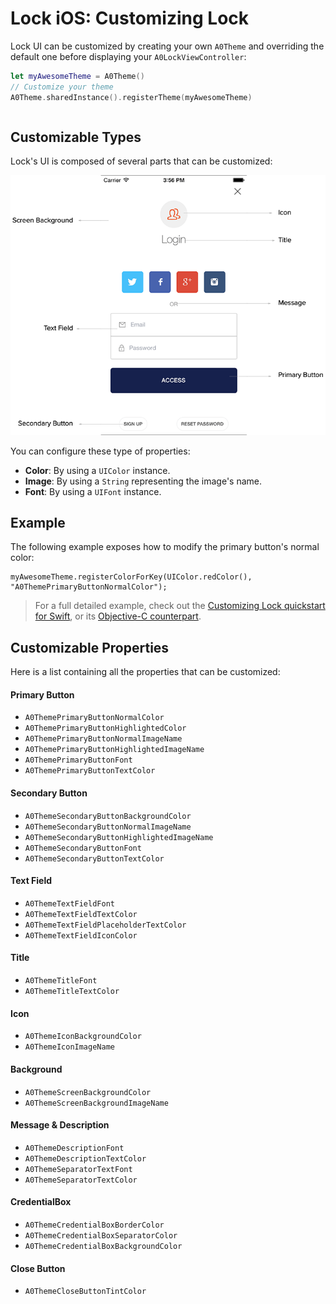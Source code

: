 # Lock iOS: Customizing Lock

Lock UI can be customized by creating your own `A0Theme` and overriding the default one before displaying your `A0LockViewController`:

```swift
let myAwesomeTheme = A0Theme()
// Customize your theme
A0Theme.sharedInstance().registerTheme(myAwesomeTheme)
```

```objective-c

```

## Customizable Types

Lock's UI is composed of several parts that can be customized:

![](/media/articles/libraries/lock-ios/customization/Lock-UI-Parts.png)

You can configure these type of properties:

- **Color**: By using a `UIColor` instance.
- **Image**: By using a `String` representing the image's name.
- **Font**: By using a `UIFont` instance.

## Example

The following example exposes how to modify the primary button's normal color:

```
myAwesomeTheme.registerColorForKey(UIColor.redColor(), "A0ThemePrimaryButtonNormalColor");
```

> For a full detailed example, check out the [Customizing Lock quickstart for Swift](/docs/articles/native-platforms/ios-swift/10-customizing-lock), or its [Objective-C counterpart](/docs/articles/native-platforms/ios-objc/10-customizing-lock).

## Customizable Properties

Here is a list containing all the properties that can be customized:

#### Primary Button

- `A0ThemePrimaryButtonNormalColor`
- `A0ThemePrimaryButtonHighlightedColor`
- `A0ThemePrimaryButtonNormalImageName`
- `A0ThemePrimaryButtonHighlightedImageName`
- `A0ThemePrimaryButtonFont`
- `A0ThemePrimaryButtonTextColor`

#### Secondary Button

- `A0ThemeSecondaryButtonBackgroundColor`
- `A0ThemeSecondaryButtonNormalImageName`
- `A0ThemeSecondaryButtonHighlightedImageName`
- `A0ThemeSecondaryButtonFont`
- `A0ThemeSecondaryButtonTextColor`

#### Text Field

- `A0ThemeTextFieldFont`
- `A0ThemeTextFieldTextColor`
- `A0ThemeTextFieldPlaceholderTextColor`
- `A0ThemeTextFieldIconColor`

#### Title

- `A0ThemeTitleFont`
- `A0ThemeTitleTextColor`

#### Icon

- `A0ThemeIconBackgroundColor`
- `A0ThemeIconImageName`

#### Background

- `A0ThemeScreenBackgroundColor`
- `A0ThemeScreenBackgroundImageName`

#### Message & Description

- `A0ThemeDescriptionFont`
- `A0ThemeDescriptionTextColor`
- `A0ThemeSeparatorTextFont`
- `A0ThemeSeparatorTextColor`

#### CredentialBox

- `A0ThemeCredentialBoxBorderColor`
- `A0ThemeCredentialBoxSeparatorColor`
- `A0ThemeCredentialBoxBackgroundColor`

#### Close Button

- `A0ThemeCloseButtonTintColor`